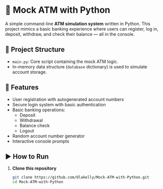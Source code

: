 # 🏧 Mock ATM with Python

A simple command-line **ATM simulation system** written in Python. This project mimics a basic banking experience where users can register, log in, deposit, withdraw, and check their balance — all in the console.

## 📁 Project Structure

- `main.py`: Core script containing the mock ATM logic.
- In-memory data structure (`database` dictionary) is used to simulate account storage.

## 🔐 Features

- User registration with autogenerated account numbers
- Secure login system with basic authentication
- Basic banking operations:
  - Deposit
  - Withdrawal
  - Balance check
  - Logout
- Random account number generator
- Interactive console prompts

## ▶️ How to Run

1. **Clone this repository**
   ```bash
   git clone https://github.com/Olakelly/Mock-ATM-with-Python.git
   cd Mock-ATM-with-Python
